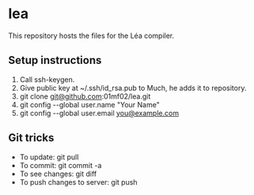 lea
===

This repository hosts the files for the Léa compiler.


Setup instructions
------------------

1. Call ssh-keygen.
2. Give public key at ~/.ssh/id_rsa.pub to Much, he adds it to repository.
3. git clone git@github.com:01mf02/lea.git
4. git config --global user.name "Your Name"
5. git config --global user.email you@example.com

Git tricks
----------

* To update: git pull
* To commit: git commit -a
* To see changes: git diff
* To push changes to server: git push

